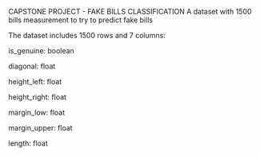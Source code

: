 CAPSTONE PROJECT - FAKE BILLS CLASSIFICATION
A dataset with 1500 bills measurement to try to predict fake bills

The dataset includes 1500 rows and 7 columns:

is_genuine: boolean

diagonal: float

height_left: float

height_right: float

margin_low: float

margin_upper: float

length: float
